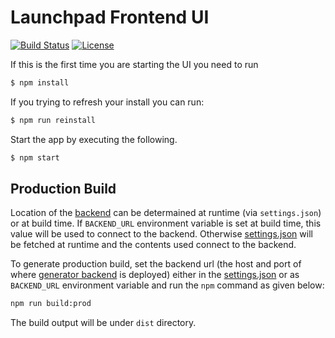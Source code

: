 Launchpad Frontend UI
=====================
[![Build Status](https://ci.centos.org/job/devtools-generator-frontend-build-master/badge/icon)](https://ci.centos.org/job/devtools-generator-frontend-build-master)
[![License](https://img.shields.io/:license-Apache2-blue.svg)](http://www.apache.org/licenses/LICENSE-2.0)

If this is the first time you are starting the UI you need to run

```bash
$ npm install
```

If you trying to refresh your install you can run:

```bash
$ npm run reinstall
```

Start the app by executing the following.

```bash
$ npm start
```

## Production Build

Location of the [backend][2] can be determained at runtime (via `settings.json`) or at build time.
If `BACKEND_URL` environment variable is set at build time, this value will be used to connect to the backend.
Otherwise [settings.json][1] will be fetched at runtime and the contents used connect to the backend.

To generate production build, set the backend url (the host and port of where
[generator backend][2] is deployed) either in the [settings.json][1] or as `BACKEND_URL` environment variable
and run the `npm` command as given below:

```bash
npm run build:prod
```

The build output will be under `dist` directory.

[1]: https://github.com/openshiftio/launchpad-frontend/blob/master/src/assets/settings.json
[2]: https://github.com/openshiftio/launchpad-backend
